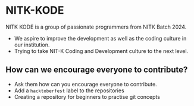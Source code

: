 # NITK-KODE

NITK KODE is a group of passionate programmers from NITK Batch 2024.
- We aspire to improve the development as well as the coding culture in our institution.
- Trying to take NIT-K Coding and Development culture to the next level.

## How can we encourage everyone to contribute?
- Ask them how can you encourage everyone to contribute.
- Add a ```hacktoberfest``` label to the repositories
- Creating a repository for beginners to practise git concepts
